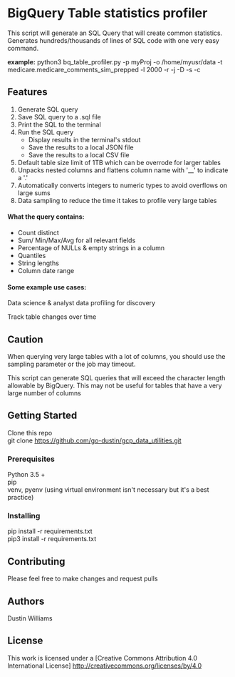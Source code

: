 
# BigQuery Table statistics profiler

This script will generate an SQL Query that will create common statistics. Generates hundreds/thousands of lines of SQL code with one very easy command.

**example:**
python3 bq_table_profiler.py -p myProj -o /home/myusr/data -t medicare.medicare_comments_sim_prepped -l 2000  -r -j -D -s -c 

## Features

1. Generate SQL query 
2. Save SQL query to a .sql file
3. Print the SQL to the terminal
4. Run the SQL query
   - Display results in the terminal's stdout 
   - Save the results to a local JSON file
   - Save the results to a local CSV file
5. Default table size limit of 1TB which can be overrode for larger tables
6. Unpacks nested columns and flattens column name with '__' to indicate a '.' 
7. Automatically converts integers to numeric types to avoid overflows on large sums
8. Data sampling to reduce the time it takes to profile very large tables

#### What the query contains:
* Count distinct
* Sum/ Min/Max/Avg for all relevant fields
* Percentage of NULLs & empty strings in a column
* Quantiles
* String lengths
* Column date range

#### Some example use cases:
Data science & analyst data profiling for discovery 

Track table changes over time

## Caution

When querying very large tables with a lot of columns, you should use the sampling parameter or the job may timeout.

This script can generate SQL queries that will exceed the character length allowable by BigQuery. This may not be useful for tables that have a very large number of columns

## Getting Started

Clone this repo  
git clone https://github.com/go-dustin/gcp_data_utilities.git  

### Prerequisites

Python 3.5 +   
pip  
venv, pyenv (using virtual environment isn't necessary but it's a best practice)

### Installing

pip install -r requirements.txt  
pip3 install -r requirements.txt


## Contributing

Please feel free to make changes and request pulls

## Authors

Dustin Williams 

## License

This work is licensed under a [Creative Commons Attribution 4.0 International License]
http://creativecommons.org/licenses/by/4.0
